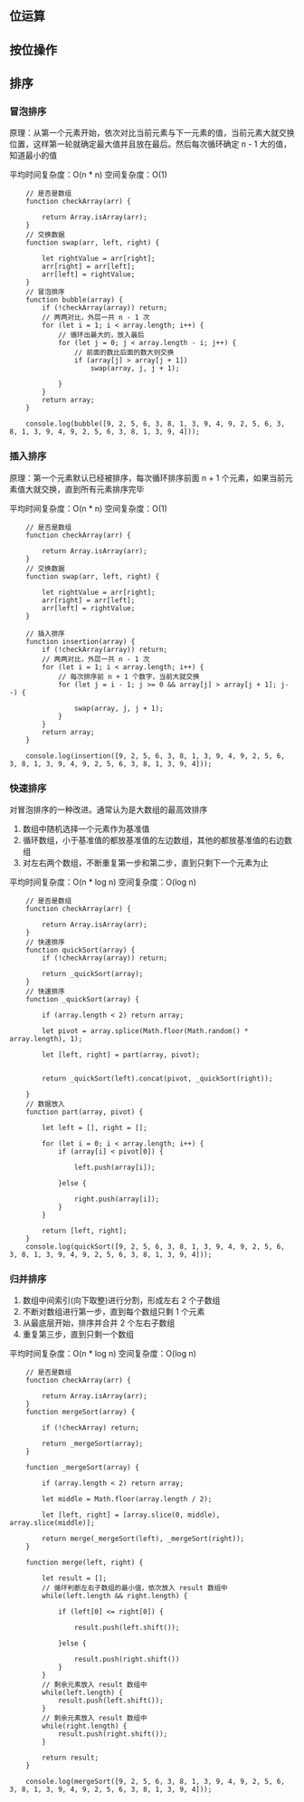 ## 位运算
## 按位操作
## 排序
### 冒泡排序
原理：从第一个元素开始，依次对比当前元素与下一元素的值，当前元素大就交换位置，这样第一轮就确定最大值并且放在最后。然后每次循环确定 n - 1 大的值，知道最小的值

平均时间复杂度：O(n * n) 空间复杂度：O(1)
```
    // 是否是数组
	function checkArray(arr) {

		return Array.isArray(arr);
	}
	// 交换数据
	function swap(arr, left, right) {

		let rightValue = arr[right];
		arr[right] = arr[left];
		arr[left] = rightValue;
	}
	// 冒泡排序
	function bubble(array) {
		if (!checkArray(array)) return;
		// 两两对比，外层一共 n - 1 次
		for (let i = 1; i < array.length; i++) {
			// 循环出最大的，放入最后
			for (let j = 0; j < array.length - i; j++) {
				// 前面的数比后面的数大则交换
				if (array[j] > array[j + 1])
					swap(array, j, j + 1);
				
			}
		}
		return array;
	}

	console.log(bubble([9, 2, 5, 6, 3, 8, 1, 3, 9, 4, 9, 2, 5, 6, 3, 8, 1, 3, 9, 4, 9, 2, 5, 6, 3, 8, 1, 3, 9, 4]));
```
### 插入排序
原理：第一个元素默认已经被排序，每次循环排序前面 n + 1 个元素，如果当前元素值大就交换，直到所有元素排序完毕

平均时间复杂度：O(n * n) 空间复杂度：O(1)
```
    // 是否是数组
	function checkArray(arr) {

		return Array.isArray(arr);
	}
	// 交换数据
	function swap(arr, left, right) {

		let rightValue = arr[right];
		arr[right] = arr[left];
		arr[left] = rightValue;
	}

	// 插入排序
	function insertion(array) {
		if (!checkArray(array)) return;
		// 两两对比，外层一共 n - 1 次
		for (let i = 1; i < array.length; i++) {
			// 每次排序前 n + 1 个数字，当前大就交换
			for (let j = i - 1; j >= 0 && array[j] > array[j + 1]; j--) {

				swap(array, j, j + 1);
			}
		}
		return array;
	}

	console.log(insertion([9, 2, 5, 6, 3, 8, 1, 3, 9, 4, 9, 2, 5, 6, 3, 8, 1, 3, 9, 4, 9, 2, 5, 6, 3, 8, 1, 3, 9, 4]));
```

### 快速排序
对冒泡排序的一种改进。通常认为是大数组的最高效排序
1. 数组中随机选择一个元素作为基准值
2. 循环数组，小于基准值的都放基准值的左边数组，其他的都放基准值的右边数组
3. 对左右两个数组，不断重复第一步和第二步，直到只剩下一个元素为止

平均时间复杂度：O(n * log n) 空间复杂度：O(log n)

```
    // 是否是数组
	function checkArray(arr) {

		return Array.isArray(arr);
	}
    // 快速排序
	function quickSort(array) {
		if (!checkArray(array)) return;

		return _quickSort(array);
	}
	// 快速排序
	function _quickSort(array) {

		if (array.length < 2) return array;

		let pivot = array.splice(Math.floor(Math.random() * array.length), 1);

		let [left, right] = part(array, pivot);
			

		return _quickSort(left).concat(pivot, _quickSort(right));

	}
	// 数据放入
	function part(array, pivot) {

		let left = [], right = [];

		for (let i = 0; i < array.length; i++) {
			if (array[i] < pivot[0]) {

				left.push(array[i]);

			}else {

				right.push(array[i]);
			}
		}

		return [left, right];
	}
	console.log(quickSort([9, 2, 5, 6, 3, 8, 1, 3, 9, 4, 9, 2, 5, 6, 3, 8, 1, 3, 9, 4, 9, 2, 5, 6, 3, 8, 1, 3, 9, 4]));
```
### 归并排序
1. 数组中间索引(向下取整)进行分割，形成左右 2 个子数组
2. 不断对数组进行第一步，直到每个数组只剩 1 个元素
3. 从最底层开始，排序并合并 2 个左右子数组
4. 重复第三步，直到只剩一个数组

平均时间复杂度：O(n * log n) 空间复杂度：O(log n)
```
    // 是否是数组
	function checkArray(arr) {

		return Array.isArray(arr);
	}
    function mergeSort(array) {

		if (!checkArray) return;

		return _mergeSort(array);
	}

	function _mergeSort(array) {

		if (array.length < 2) return array;

		let middle = Math.floor(array.length / 2);

		let [left, right] = [array.slice(0, middle), array.slice(middle)];

		return merge(_mergeSort(left), _mergeSort(right));
	}

	function merge(left, right) {

		let result = [];
		// 循环判断左右子数组的最小值，依次放入 result 数组中
		while(left.length && right.length) {

			if (left[0] <= right[0]) {

				result.push(left.shift());

			}else {

				result.push(right.shift())
			}
		}
		// 剩余元素放入 result 数组中
		while(left.length) {
			result.push(left.shift());
		}
		// 剩余元素放入 result 数组中
		while(right.length) {
			result.push(right.shift());
		}

		return result;
	}

	console.log(mergeSort([9, 2, 5, 6, 3, 8, 1, 3, 9, 4, 9, 2, 5, 6, 3, 8, 1, 3, 9, 4, 9, 2, 5, 6, 3, 8, 1, 3, 9, 4]));
```